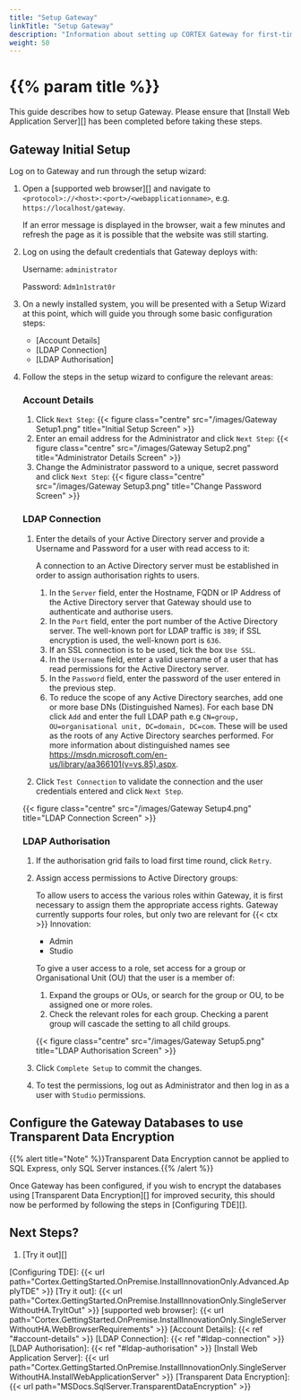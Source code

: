 ```yaml
---
title: "Setup Gateway"
linkTitle: "Setup Gateway"
description: "Information about setting up CORTEX Gateway for first-time use."
weight: 50
---
```


# {{% param title %}}

This guide describes how to setup Gateway. Please ensure that [Install Web Application Server][] has been completed before taking these steps.

## Gateway Initial Setup

Log on to Gateway and run through the setup wizard:

1. Open a [supported web browser][] and navigate to `<protocol>://<host>:<port>/<webapplicationname>`, e.g. `https://localhost/gateway`.

    If an error message is displayed in the browser, wait a few minutes and refresh the page as it is possible that the website was still starting.
1. Log on using the default credentials that Gateway deploys with:

    Username: `administrator`

    Password: `Adm1n1strat0r`
1. On a newly installed system, you will be presented with a Setup Wizard at this point, which will guide you through some basic configuration steps:
    * [Account Details]
    * [LDAP Connection]
    * [LDAP Authorisation]
1. Follow the steps in the setup wizard to configure the relevant areas:

    ### Account Details

    1. Click `Next Step`:
    {{< figure class="centre" src="/images/Gateway Setup1.png" title="Initial Setup Screen" >}}
    1. Enter an email address for the Administrator and click `Next Step`:
    {{< figure class="centre" src="/images/Gateway Setup2.png" title="Administrator Details Screen" >}}
    1. Change the Administrator password to a unique, secret password and click `Next Step`:
    {{< figure class="centre" src="/images/Gateway Setup3.png" title="Change Password Screen" >}}

    ### LDAP Connection

    1. Enter the details of your Active Directory server and provide a Username and Password for a user with read access to it:

        A connection to an Active Directory server must be established in order to assign authorisation rights to users.
        1. In the `Server` field, enter the Hostname, FQDN or IP Address of the Active Directory server that Gateway should use to authenticate and authorise users.
        1. In the `Port` field, enter the port number of the Active Directory server. The well-known port for LDAP traffic is `389`; if SSL encryption is used, the well-known port is `636`.
        1. If an SSL connection is to be used, tick the box `Use SSL`.
        1. In the `Username` field, enter a valid username of a user that has read permissions for the Active Directory server.
        1. In the `Password` field, enter the password of the user entered in the previous step.
        1. To reduce the scope of any Active Directory searches, add one or more base DNs (Distinguished Names). For each base DN click `Add` and enter the full LDAP path e.g `CN=group, OU=organisational unit, DC=domain, DC=com`. These will be used as the roots of any Active Directory searches performed. For more information about distinguished names see <https://msdn.microsoft.com/en-us/library/aa366101(v=vs.85).aspx>.
    1. Click `Test Connection` to validate the connection and the user credentials entered and click `Next Step`.

    {{< figure class="centre" src="/images/Gateway Setup4.png" title="LDAP Connection Screen" >}}

    ### LDAP Authorisation

    1. If the authorisation grid fails to load first time round, click `Retry`.
    1. Assign access permissions to Active Directory groups:

        To allow users to access the various roles within Gateway, it is first necessary to assign them the appropriate access rights.
        Gateway currently supports four roles, but only two are relevant for {{< ctx >}} Innovation:

        * Admin
        * Studio

        To give a user access to a role, set access for a group or Organisational Unit (OU) that the user is a member of:

        1. Expand the groups or OUs, or search for the group or OU, to be assigned one or more roles.
        1. Check the relevant roles for each group. Checking a parent group will cascade the setting to all child groups.

        {{< figure class="centre" src="/images/Gateway Setup5.png" title="LDAP Authorisation Screen" >}}

    1. Click `Complete Setup` to commit the changes.
    1. To test the permissions, log out as Administrator and then log in as a user with `Studio` permissions.

## Configure the Gateway Databases to use Transparent Data Encryption

{{% alert title="Note" %}}Transparent Data Encryption cannot be applied to SQL Express, only SQL Server instances.{{% /alert %}}

Once Gateway has been configured, if you wish to encrypt the databases using [Transparent Data Encryption][] for improved security, this should now be performed by following the steps in [Configuring TDE][].

## Next Steps?

1. [Try it out][]

[Configuring TDE]: {{< url path="Cortex.GettingStarted.OnPremise.InstallInnovationOnly.Advanced.ApplyTDE" >}}
[Try it out]: {{< url path="Cortex.GettingStarted.OnPremise.InstallInnovationOnly.SingleServerWithoutHA.TryItOut" >}}
[supported web browser]: {{< url path="Cortex.GettingStarted.OnPremise.InstallInnovationOnly.SingleServerWithoutHA.WebBrowserRequirements" >}}
[Account Details]: {{< ref "#account-details" >}}
[LDAP Connection]: {{< ref "#ldap-connection" >}}
[LDAP Authorisation]: {{< ref "#ldap-authorisation" >}}
[Install Web Application Server]: {{< url path="Cortex.GettingStarted.OnPremise.InstallInnovationOnly.SingleServerWithoutHA.InstallWebApplicationServer" >}}
[Transparent Data Encryption]: {{< url path="MSDocs.SqlServer.TransparentDataEncryption" >}}
